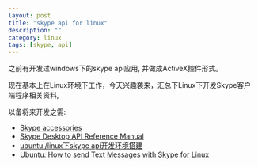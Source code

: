 ```yaml
---
layout: post
title: "skype api for linux"
description: ""
category: linux
tags: [skype, api]
---
```


之前有开发过windows下的skype api应用, 并做成ActiveX控件形式。

现在基本上在Linux环境下工作，今天兴趣袭来，汇总下Linux下开发Skype客户端程序相关资料,

以备将来开发之需:

* [Skype accessories](http://dev.skype.com/accessories)
* [Skype Desktop API Reference Manual](http://dev.skype.com/desktop-api-reference#Linux)
* [ubuntu /linux下skype api开发环境搭建](http://www.baiyuxiong.com/?p=30)
* [Ubuntu: How to send Text Messages with Skype for Linux](http://www.kabatology.com/02/05/ubuntu-how-to-send-text-messages-with-skype-for-linux/)

